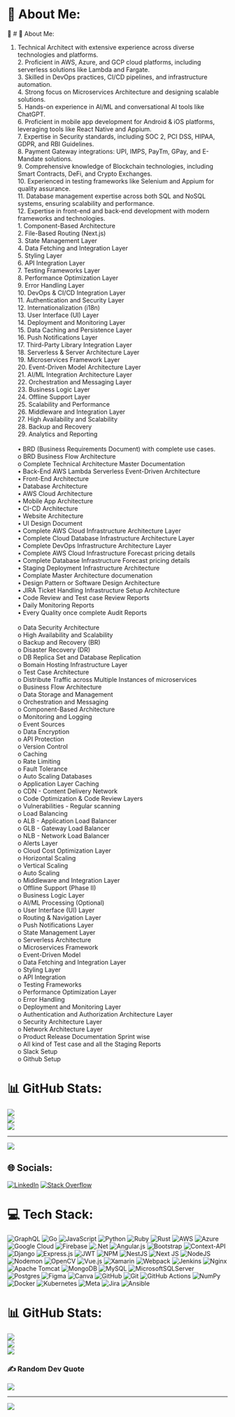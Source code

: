 # 💫 About Me:
🚀 # 💫 About Me:
1. Technical Architect with extensive experience across diverse technologies and platforms.<br>2. Proficient in AWS, Azure, and GCP cloud platforms, including serverless solutions like Lambda and Fargate.<br>3. Skilled in DevOps practices, CI/CD pipelines, and infrastructure automation.<br>4. Strong focus on Microservices Architecture and designing scalable solutions.<br>5. Hands-on experience in AI/ML and conversational AI tools like ChatGPT.<br>6. Proficient in mobile app development for Android & iOS platforms, leveraging tools like React Native and Appium.<br>7. Expertise in Security standards, including SOC 2, PCI DSS, HIPAA, GDPR, and RBI Guidelines.<br>8. Payment Gateway integrations: UPI, IMPS, PayTm, GPay, and E-Mandate solutions.<br>9. Comprehensive knowledge of Blockchain technologies, including Smart Contracts, DeFi, and Crypto Exchanges.<br>10. Experienced in testing frameworks like Selenium and Appium for quality assurance.<br>11. Database management expertise across both SQL and NoSQL systems, ensuring scalability and performance.<br>12. Expertise in front-end and back-end development with modern frameworks and technologies.<br>	1.	Component-Based Architecture<br>	2.	File-Based Routing (Next.js)<br>	3.	State Management Layer<br>	4.	Data Fetching and Integration Layer<br>	5.	Styling Layer<br>	6.	API Integration Layer<br>	7.	Testing Frameworks Layer<br>	8.	Performance Optimization Layer<br>	9.	Error Handling Layer<br>	10.	DevOps & CI/CD Integration Layer<br>	11.	Authentication and Security Layer<br>	12.	Internationalization (i18n)<br>	13.	User Interface (UI) Layer<br>	14.	Deployment and Monitoring Layer<br>	15.	Data Caching and Persistence Layer<br>	16.	Push Notifications Layer<br>	17.	Third-Party Library Integration Layer<br>	18.	Serverless & Server Architecture Layer<br>	19.	Microservices Framework Layer<br>	20.	Event-Driven Model Architecture Layer<br>	21.	AI/ML Integration Architecture Layer<br>	22.	Orchestration and Messaging Layer<br>	23.	Business Logic Layer<br>	24.	Offline Support Layer<br>	25.	Scalability and Performance<br>	26.	Middleware and Integration Layer<br>	27.	High Availability and Scalability<br>	28.	Backup and Recovery<br>	29.	Analytics and Reporting<br>	<br>•	BRD (Business Requirements Document) with complete use cases.<br>o	BRD Business Flow Architecture<br>o	Complete Technical Architecture Master Documentation<br>•	Back-End AWS Lambda Serverless Event-Driven Architecture<br>•	Front-End Architecture<br>•	Database Architecture<br>•	AWS Cloud Architecture<br>•	Mobile App Architecture<br>•	CI-CD Architecture<br>•	Website Architecture<br>•	UI Design Document<br>•	Complete AWS Cloud Infrastructure Architecture Layer<br>•	Complete Cloud Database Infrastructure Architecture Layer<br>•	Complete DevOps Infrastructure Architecture Layer<br>•	Complete AWS Cloud Infrastructure Forecast pricing details<br>•	Complete Database Infrastructure Forecast pricing details<br>•	Staging Deployment Infrastructure Architecture<br>•	Complate Master Architecture documenation<br>•	Design Pattern or Software Design Architecture<br>•	JIRA Ticket Handling Infrastructure Setup Architecture<br>•	Code Review and Test case Review Reports<br>•	Daily Monitoring Reports<br>•	Every Quality once complete Audit Reports<br><br>o	Data Security Architecture<br>o	High Availability and Scalability<br>o	Backup and Recovery (BR)<br>o	Disaster Recovery (DR)<br>o	DB Replica Set and Database Replication<br>o	Bomain Hosting Infrastructure Layer<br>o	Test Case Architecture<br>o	Distribute Traffic across Multiple Instances of microservices<br>o	Business Flow Architecture<br>o	Data Storage and Management<br>o	Orchestration and Messaging<br>o	Component-Based Architecture<br>o	Monitoring and Logging<br>o	Event Sources<br>o	Data Encryption<br>o	API Protection<br>o	Version Control<br>o	Caching<br>o	Rate Limiting<br>o	Fault Tolerance<br>o	Auto Scaling Databases<br>o	Application Layer Caching<br>o	CDN - Content Delivery Network<br>o	Code Optimization & Code Review Layers<br>o	Vulnerabilities - Regular scanning<br>o	Load Balancing<br>o	ALB - Application Load Balancer<br>o	GLB - Gateway Load Balancer<br>o	NLB - Network Load Balancer<br>o	Alerts Layer<br>o	Cloud Cost Optimization Layer<br>o	Horizontal Scaling<br>o	Vertical Scaling<br>o	Auto Scaling<br>o	Middleware and Integration Layer<br>o	Offline Support (Phase II)<br>o	Business Logic Layer<br>o	AI/ML Processing (Optional)<br>o	User Interface (UI) Layer<br>o	Routing & Navigation Layer<br>o	Push Notifications Layer<br>o	State Management Layer<br>o	Serverless Architecture<br>o	Microservices Framework<br>o	Event-Driven Model<br>o	Data Fetching and Integration Layer<br>o	Styling Layer<br>o	API Integration<br>o	Testing Frameworks<br>o	Performance Optimization Layer<br>o	Error Handling<br>o	Deployment and Monitoring Layer<br>o	Authentication and Authorization Architecture Layer<br>o	Security Architecture Layer<br>o	Network Architecture Layer<br>o	Product Release Documentation Sprint wise<br>o	All kind of Test case and all the Staging Reports<br>o	Slack Setup<br>o	Github Setup

# 📊 GitHub Stats:
![](https://github-readme-stats.vercel.app/api?username=RameshV12309&theme=dark&hide_border=false&include_all_commits=false&count_private=false)<br/>
![](https://github-readme-streak-stats.herokuapp.com/?user=RameshV12309&theme=dark&hide_border=false)<br/>
![](https://github-readme-stats.vercel.app/api/top-langs/?username=RameshV12309&theme=dark&hide_border=false&include_all_commits=false&count_private=false&layout=compact)

---
[![](https://visitcount.itsvg.in/api?id=RameshV12309&icon=0&color=0)](https://visitcount.itsvg.in)

<!-- Proudly created with GPRM ( https://gprm.itsvg.in ) -->


## 🌐 Socials:
[![LinkedIn](https://img.shields.io/badge/LinkedIn-%230077B5.svg?logo=linkedin&logoColor=white)](https://linkedin.com/in/ramesh-v-0a125530) [![Stack Overflow](https://img.shields.io/badge/-Stackoverflow-FE7A16?logo=stack-overflow&logoColor=white)](https://stackoverflow.com/users/28919294) 

# 💻 Tech Stack:
![GraphQL](https://img.shields.io/badge/-GraphQL-E10098?style=for-the-badge&logo=graphql&logoColor=white) ![Go](https://img.shields.io/badge/go-%2300ADD8.svg?style=for-the-badge&logo=go&logoColor=white) ![JavaScript](https://img.shields.io/badge/javascript-%23323330.svg?style=for-the-badge&logo=javascript&logoColor=%23F7DF1E) ![Python](https://img.shields.io/badge/python-3670A0?style=for-the-badge&logo=python&logoColor=ffdd54) ![Ruby](https://img.shields.io/badge/ruby-%23CC342D.svg?style=for-the-badge&logo=ruby&logoColor=white) ![Rust](https://img.shields.io/badge/rust-%23000000.svg?style=for-the-badge&logo=rust&logoColor=white) ![AWS](https://img.shields.io/badge/AWS-%23FF9900.svg?style=for-the-badge&logo=amazon-aws&logoColor=white) ![Azure](https://img.shields.io/badge/azure-%230072C6.svg?style=for-the-badge&logo=microsoftazure&logoColor=white) ![Google Cloud](https://img.shields.io/badge/GoogleCloud-%234285F4.svg?style=for-the-badge&logo=google-cloud&logoColor=white) ![Firebase](https://img.shields.io/badge/firebase-%23039BE5.svg?style=for-the-badge&logo=firebase) ![.Net](https://img.shields.io/badge/.NET-5C2D91?style=for-the-badge&logo=.net&logoColor=white) ![Angular.js](https://img.shields.io/badge/angular.js-%23E23237.svg?style=for-the-badge&logo=angularjs&logoColor=white) ![Bootstrap](https://img.shields.io/badge/bootstrap-%238511FA.svg?style=for-the-badge&logo=bootstrap&logoColor=white) ![Context-API](https://img.shields.io/badge/Context--Api-000000?style=for-the-badge&logo=react) ![Django](https://img.shields.io/badge/django-%23092E20.svg?style=for-the-badge&logo=django&logoColor=white) ![Express.js](https://img.shields.io/badge/express.js-%23404d59.svg?style=for-the-badge&logo=express&logoColor=%2361DAFB) ![JWT](https://img.shields.io/badge/JWT-black?style=for-the-badge&logo=JSON%20web%20tokens) ![NPM](https://img.shields.io/badge/NPM-%23CB3837.svg?style=for-the-badge&logo=npm&logoColor=white) ![NestJS](https://img.shields.io/badge/nestjs-%23E0234E.svg?style=for-the-badge&logo=nestjs&logoColor=white) ![Next JS](https://img.shields.io/badge/Next-black?style=for-the-badge&logo=next.js&logoColor=white) ![NodeJS](https://img.shields.io/badge/node.js-6DA55F?style=for-the-badge&logo=node.js&logoColor=white) ![Nodemon](https://img.shields.io/badge/NODEMON-%23323330.svg?style=for-the-badge&logo=nodemon&logoColor=%BBDEAD) ![OpenCV](https://img.shields.io/badge/opencv-%23white.svg?style=for-the-badge&logo=opencv&logoColor=white) ![Vue.js](https://img.shields.io/badge/vue.js-%2335495e.svg?style=for-the-badge&logo=vuedotjs&logoColor=%234FC08D) ![Xamarin](https://img.shields.io/badge/Xamarin-3199DC?style=for-the-badge&logo=xamarin&logoColor=white) ![Webpack](https://img.shields.io/badge/webpack-%238DD6F9.svg?style=for-the-badge&logo=webpack&logoColor=black) ![Jenkins](https://img.shields.io/badge/jenkins-%232C5263.svg?style=for-the-badge&logo=jenkins&logoColor=white) ![Nginx](https://img.shields.io/badge/nginx-%23009639.svg?style=for-the-badge&logo=nginx&logoColor=white) ![Apache Tomcat](https://img.shields.io/badge/apache%20tomcat-%23F8DC75.svg?style=for-the-badge&logo=apache-tomcat&logoColor=black) ![MongoDB](https://img.shields.io/badge/MongoDB-%234ea94b.svg?style=for-the-badge&logo=mongodb&logoColor=white) ![MySQL](https://img.shields.io/badge/mysql-4479A1.svg?style=for-the-badge&logo=mysql&logoColor=white) ![MicrosoftSQLServer](https://img.shields.io/badge/Microsoft%20SQL%20Server-CC2927?style=for-the-badge&logo=microsoft%20sql%20server&logoColor=white) ![Postgres](https://img.shields.io/badge/postgres-%23316192.svg?style=for-the-badge&logo=postgresql&logoColor=white) ![Figma](https://img.shields.io/badge/figma-%23F24E1E.svg?style=for-the-badge&logo=figma&logoColor=white) ![Canva](https://img.shields.io/badge/Canva-%2300C4CC.svg?style=for-the-badge&logo=Canva&logoColor=white) ![GitHub](https://img.shields.io/badge/github-%23121011.svg?style=for-the-badge&logo=github&logoColor=white) ![Git](https://img.shields.io/badge/git-%23F05033.svg?style=for-the-badge&logo=git&logoColor=white) ![GitHub Actions](https://img.shields.io/badge/github%20actions-%232671E5.svg?style=for-the-badge&logo=githubactions&logoColor=white) ![NumPy](https://img.shields.io/badge/numpy-%23013243.svg?style=for-the-badge&logo=numpy&logoColor=white) ![Docker](https://img.shields.io/badge/docker-%230db7ed.svg?style=for-the-badge&logo=docker&logoColor=white) ![Kubernetes](https://img.shields.io/badge/kubernetes-%23326ce5.svg?style=for-the-badge&logo=kubernetes&logoColor=white) ![Meta](https://img.shields.io/badge/Meta-%230467DF.svg?style=for-the-badge&logo=Meta&logoColor=white) ![Jira](https://img.shields.io/badge/jira-%230A0FFF.svg?style=for-the-badge&logo=jira&logoColor=white) ![Ansible](https://img.shields.io/badge/ansible-%231A1918.svg?style=for-the-badge&logo=ansible&logoColor=white)
# 📊 GitHub Stats:
![](https://github-readme-stats.vercel.app/api?username=RameshV12309&theme=one_dark_pro&hide_border=true&include_all_commits=true&count_private=true)<br/>
![](https://github-readme-streak-stats.herokuapp.com/?user=RameshV12309&theme=one_dark_pro&hide_border=true)<br/>
![](https://github-readme-stats.vercel.app/api/top-langs/?username=RameshV12309&theme=one_dark_pro&hide_border=true&include_all_commits=true&count_private=true&layout=compact)

### ✍️ Random Dev Quote
![](https://quotes-github-readme.vercel.app/api?type=horizontal&theme=radical)

---
[![](https://visitcount.itsvg.in/api?id=RameshV12309&icon=0&color=0)](https://visitcount.itsvg.in)

<!-- Proudly created with GPRM ( https://gprm.itsvg.in ) -->
